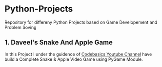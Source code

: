 # Python-Projects
Repository for differeny Python Projects based on Game Developement and Problem Soving

## 1. Daveel's Snake And Apple Game
In this Project I under the guidence of [Codebasics Youtube Channel](https://www.youtube.com/channel/UCh9nVJoWXmFb7sLApWGcLPQ) have build a Complete Snake & Apple Video Game using PyGame Module.
